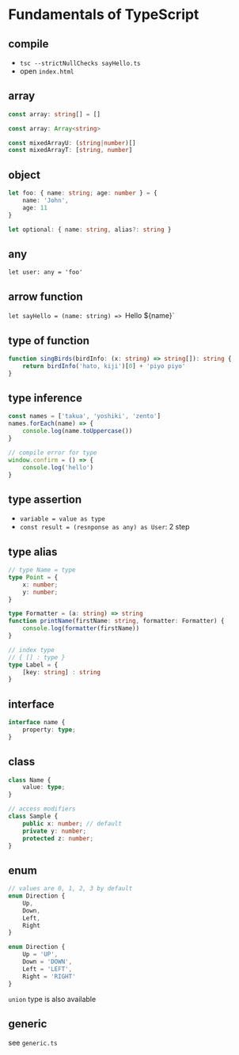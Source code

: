 # Fundamentals of TypeScript

## compile

- `tsc --strictNullChecks sayHello.ts`
- open `index.html`

## array

```typescript
const array: string[] = []

const array: Array<string>

const mixedArrayU: (string|number)[]
const mixedArrayT: [string, number]
```

## object

```typescript
let foo: { name: string; age: number } = {
    name: 'John',
    age: 11
}

let optional: { name: string, alias?: string }
```

## any

`let user: any = 'foo'`

## arrow function

`let sayHello = (name: string) => `Hello ${name}`

## type of function

```typescript
function singBirds(birdInfo: (x: string) => string[]): string {
    return birdInfo('hato, kiji')[0] + 'piyo piyo'
}
```

## type inference

```typescript
const names = ['takua', 'yoshiki', 'zento']
names.forEach(name) => {
    console.log(name.toUppercase())
}

// compile error for type
window.confirm = () => {
    console.log('hello')
}
```

## type assertion

- `variable = value as type`
- `const result = (resnponse as any) as User`: 2 step

## type alias

```typescript
// type Name = type
type Point = {
    x: number;
    y: number;
}

type Formatter = (a: string) => string
function printName(firstName: string, formatter: Formatter) {
    console.log(formatter(firstName))
}

// index type
// { [] : type }
type Label = {
    [key: string] : string
}
```

## interface

```typescript
interface name {
    property: type;
}
```

## class

```typescript
class Name {
    value: type;
}

// access modifiers
class Sample {
    public x: number; // default
    private y: number;
    protected z: number;
}
```

## enum

```typescript
// values are 0, 1, 2, 3 by default
enum Direction {
    Up,
    Down,
    Left,
    Right
}

enum Direction {
    Up = 'UP',
    Down = 'DOWN',
    Left = 'LEFT',
    Right = 'RIGHT'
}
```

`union` type is also available

## generic

see `generic.ts`
